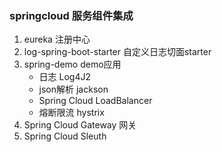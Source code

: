 ### springcloud 服务组件集成
1. eureka 注册中心
2. log-spring-boot-starter 自定义日志切面starter
3. spring-demo demo应用
    * 日志 Log4J2
    * json解析  jackson
    * Spring Cloud LoadBalancer
    * 熔断限流 hystrix
4. Spring Cloud Gateway  网关
5. Spring Cloud Sleuth

